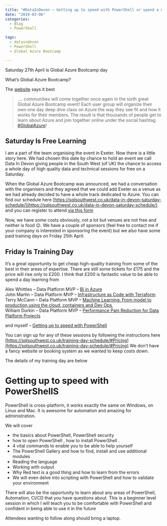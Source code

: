 ```yaml
---
title: "#DataInDevon – Getting up to speed with PowerShell or spend a day with one of four other MVPs :-)"
date: "2019-03-06" 
categories:
  - Blog
  - PowerShell

tags:
  - dataindevon
  - PowerShell
  - Global Azure Bootcamp

---
```

Saturday 27th April is Global Azure Bootcamp day

What’s Global Azure Bootcamp?

The [website](https://global.azurebootcamp.net/) says it best

> …. communities will come together once again in the sixth great Global Azure Bootcamp event! Each user group will organize their own one day deep dive class on Azure the way they see fit and how it works for their members. The result is that thousands of people get to learn about Azure and join together online under the social hashtag [#GlobalAzure](https://twitter.com/search?q=%23GlobalAzure)!

Saturday Is Free Learning
-------------------------

I am a part of the team organising the event in Exeter. Now there is a little story here. We had chosen this date by chance to hold an event we call Data In Devon giving people in the South West (of UK) the chance to access a whole day of high quality data and technical sessions for free on a Saturday.

When the Global Azure Bootcamp was announced, we had a conversation with the organisers and they agreed that we could add Exeter as a venue as we had already decided to have a whole track dedicated to Azure. You can find our schedule here [https://sqlsouthwest.co.uk/data-in-devon-saturday-schedule/](https://sqlsouthwest.co.uk/data-in-devon-saturday-schedule/) and you can register to attend [via this form](https://www.eventbrite.com/e/data-in-devon-registration-50262066193v) 

Now, we have some costs obviously, not a lot but venues are not free and neither is food 😉. We have a couple of sponsors (feel free to contact me if your company is interested in sponsoring the event) but we also have some paid training days on Friday 25th April.

Friday Is Training Day
----------------------

It’s a great opportunity to get cheap high-quality training from some of the best in their areas of expertise. There are still some tickets for £175 and the price will rise only to £200. I think that £200 is fantastic value to be able to spend a day learning from

Alex Whittles – Data Platform MVP – [Bi in Azure](https://sqlsouthwest.co.uk/training-day-schedule/#BiinAzure)  
John Martin – Data Platform MVP – [Infrastructure as Code with Terraform](https://sqlsouthwest.co.uk/training-day-schedule/#InfrastructureAsCode)  
Terry McCann – Data Platform MVP – [Machine Learning: From model to production using the cloud, containers and Dev Ops ](https://sqlsouthwest.co.uk/training-day-schedule/#MachineLearning)  
William Durkin – Data Platform MVP – [Performance Pain Reduction for Data Platform Projects](https://sqlsouthwest.co.uk/training-day-schedule/#Performance)

and myself – [Getting up to speed with PowerShell](https://sqlsouthwest.co.uk/training-day-schedule/#Powershell)

You can sign up for any of these sessions by following the instructions here [https://sqlsouthwest.co.uk/training-day-schedule/#Pricing](https://sqlsouthwest.co.uk/training-day-schedule/#Pricing) We don’t have a fancy website or booking system as we wanted to keep costs down.

The details of my training day are below

Getting up to speed with PowerShell**S**
========================================

PowerShell is cross-platform, it works exactly the same on Windows, on Linux and Mac. It is awesome for automation and amazing for administration.

We will cover

*   the basics about PowerShell, PowerShell security
*   how to open PowerShell , how to install PowerShell .
*   4 vital commands to enable you to be able to help yourself
*   The PowerShell Gallery and how to find, install and use additional modules
*   Reading the language
*   Working with output
*   Why Red text is a good thing and how to learn from the errors
*   We will even delve into scripting with PowerShell and how to validate your environment

There will also be the opportunity to learn about any areas of PowerShell, Automation, CI/CD that you have questions about. This is a beginner level session in which I will teach you to be comfortable with PowerShell and confident in being able to use it in the future

Attendees wanting to follow along should bring a laptop.
